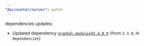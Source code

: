 ```yaml
---
"@accounter/server": patch
---
```

dependencies updates:
  - Updated dependency [`graphql-modules@2.4.0` ↗︎](https://www.npmjs.com/package/graphql-modules/v/2.4.0) (from `2.3.0`, in `dependencies`)
